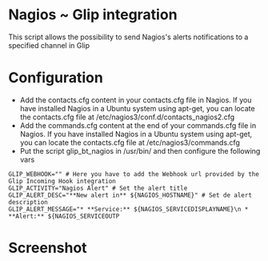 # Nagios ~ Glip integration 


This script allows the possibility to send Nagios's alerts notifications to a specified channel in Glip

# Configuration 

* Add the contacts.cfg content in your contacts.cfg file in Nagios. If you have installed Nagios in a Ubuntu system using apt-get, you can locate the contacts.cfg file at /etc/nagios3/conf.d/contacts_nagios2.cfg
* Add the commands.cfg content at the end of your commands.cfg file in Nagios. If you have installed Nagios in a Ubuntu system using apt-get, you can locate the contacts.cfg file at /etc/nagios3/commands.cfg
* Put the script glip_bt_nagios in /usr/bin/ and then configure the following vars

```
GLIP_WEBHOOK="" # Here you have to add the Webhook url provided by the Glip Incoming Hook integration
GLIP_ACTIVITY="Nagios Alert" # Set the alert title
GLIP_ALERT_DESC="**New alert in** ${NAGIOS_HOSTNAME}" # Set de alert description
GLIP_ALERT_MESSAGE="* **Service:** ${NAGIOS_SERVICEDISPLAYNAME}\n * **Alert:** ${NAGIOS_SERVICEOUTP
```

# Screenshot

